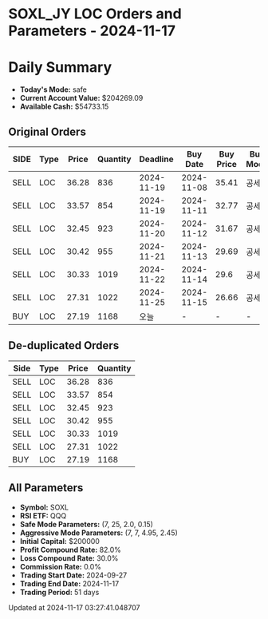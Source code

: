 # SOXL_JY LOC Orders and Parameters - 2024-11-17

# Daily Summary

- **Today's Mode:** safe
- **Current Account Value:** $204269.09
- **Available Cash:** $54733.15

## Original Orders

| SIDE | Type | Price | Quantity | Deadline | Buy Date | Buy Price | Buy Mode |
|------|------|-------|----------|----------|----------|-----------|----------|
| SELL | LOC | 36.28 | 836 | 2024-11-19 | 2024-11-08 | 35.41 | 공세 |
| SELL | LOC | 33.57 | 854 | 2024-11-19 | 2024-11-11 | 32.77 | 공세 |
| SELL | LOC | 32.45 | 923 | 2024-11-20 | 2024-11-12 | 31.67 | 공세 |
| SELL | LOC | 30.42 | 955 | 2024-11-21 | 2024-11-13 | 29.69 | 공세 |
| SELL | LOC | 30.33 | 1019 | 2024-11-22 | 2024-11-14 | 29.6 | 공세 |
| SELL | LOC | 27.31 | 1022 | 2024-11-25 | 2024-11-15 | 26.66 | 공세 |
| BUY | LOC | 27.19 | 1168 | 오늘 | - | - | - |

## De-duplicated Orders

| Side | Type | Price | Quantity |
|------|------|-------|----------|
| SELL | LOC | 36.28 | 836 |
| SELL | LOC | 33.57 | 854 |
| SELL | LOC | 32.45 | 923 |
| SELL | LOC | 30.42 | 955 |
| SELL | LOC | 30.33 | 1019 |
| SELL | LOC | 27.31 | 1022 |
| BUY | LOC | 27.19 | 1168 |

## All Parameters

- **Symbol:** SOXL
- **RSI ETF:** QQQ
- **Safe Mode Parameters:** (7, 25, 2.0, 0.15)
- **Aggressive Mode Parameters:** (7, 7, 4.95, 2.45)
- **Initial Capital:** $200000
- **Profit Compound Rate:** 82.0%
- **Loss Compound Rate:** 30.0%
- **Commission Rate:** 0.0%
- **Trading Start Date:** 2024-09-27
- **Trading End Date:** 2024-11-17
- **Trading Period:** 51 days

Updated at 2024-11-17 03:27:41.048707
